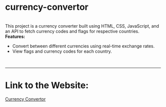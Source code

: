 # currency-convertor
<br>
This project is a currency converter built using HTML, CSS, JavaScript, and an API to fetch currency codes and flags for respective countries.
<br>
<b>Features:</b>
<ul>
  <li>Convert between different currencies using real-time exchange rates.</li>
  <li>View flags and currency codes for each country.</li>
</ul>
<br>
<hr>
<h1>Link to the Website:</h1>
<a href="https://khushigc25.github.io/currency-convertor/">Currency Convertor</a>
